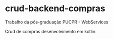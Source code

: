 # crud-backend-compras

Trabalho da pós-graduação PUCPR - WebServices

Crud de compras desenvolvimento em kotlin
